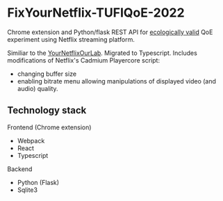 # FixYourNetflix-TUFIQoE-2022

Chrome extension and Python/flask REST API for [ecologically valid](https://en.wikipedia.org/wiki/Ecological_validity) QoE experiment using Netflix streaming platform. 

Similiar to the [YourNetflixOurLab](https://github.com/navuyi/YourNetflixOurLab-TUFIQoE-2022.git). Migrated to Typescript. Includes modifications of Netflix's Cadmium Playercore script:
- changing buffer size
- enabling bitrate menu allowing manipulations of displayed video (and audio) quality.

## Technology stack
Frontend (Chrome extension)
- Webpack
- React
- Typescript


Backend
- Python (Flask)
- Sqlite3
